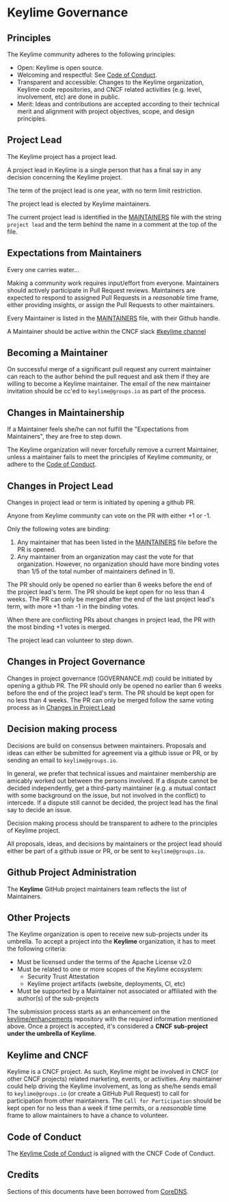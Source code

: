 # Keylime Governance

## Principles

The Keylime community adheres to the following principles:

- Open: Keylime is open source.
- Welcoming and respectful: See [Code of Conduct](CODE_OF_CONDUCT.md).
- Transparent and accessible: Changes to the Keylime organization, Keylime code repositories, and CNCF related activities (e.g. level, involvement, etc) are done in public.
- Merit: Ideas and contributions are accepted according to their technical merit and alignment with
  project objectives, scope, and design principles.


## Project Lead

The Keylime project has a project lead.

A project lead in Keylime is a single person that has a final say in any decision
concerning the Keylime project.

The term of the project lead is one year, with no term limit restriction.

The project lead is elected by Keylime maintainers.

The current project lead is identified in the [MAINTAINERS](MAINTAINERS.md) file with the string
`project lead` and the term behind the name in a comment at the top of the file.

## Expectations from Maintainers

Every one carries water...

Making a community work requires input/effort from everyone. Maintainers should actively
participate in Pull Request reviews. Maintainers are expected to respond to assigned Pull Requests
in a *reasonable* time frame, either providing insights, or assign the Pull Requests to other
maintainers.

Every Maintainer is listed in the [MAINTAINERS](MAINTAINERS.md) file, with their
Github handle.

A Maintainer should be active within the CNCF slack [#keylime
channel](https://cloud-native.slack.com/archives/C01ARE2QUTZ)

## Becoming a Maintainer

On successful merge of a significant pull request any current maintainer can reach
to the author behind the pull request and ask them if they are willing to become a Keylime
maintainer. The email of the new maintainer invitation should be cc'ed to `keylime@groups.io`
as part of the process.

## Changes in Maintainership

If a Maintainer feels she/he can not fulfill the "Expectations from Maintainers", they are free to
step down.

The Keylime organization will never forcefully remove a current Maintainer, unless a maintainer
fails to meet the principles of Keylime community,
or adhere to the [Code of Conduct](CODE_OF_CONDUCT.md).

## Changes in Project Lead

Changes in project lead or term is initiated by opening a github PR.

Anyone from Keylime community can vote on the PR with either +1 or -1.

Only the following votes are binding:
1) Any maintainer that has been listed in the [MAINTAINERS](MAINTAINERS.md) file before the PR is opened.
2) Any maintainer from an organization may cast the vote for that organization. However, no organization
should have more binding votes than 1/5 of the total number of maintainers defined in 1).

The PR should only be opened no earlier than 6 weeks before the end of the project lead's term.
The PR should be kept open for no less than 4 weeks. The PR can only be merged after the end of the
last project lead's term, with more +1 than -1 in the binding votes.

When there are conflicting PRs about changes in project lead, the PR with the most binding +1 votes is merged.

The project lead can volunteer to step down.

## Changes in Project Governance

Changes in project governance (GOVERNANCE.md) could be initiated by opening a github PR.
The PR should only be opened no earlier than 6 weeks before the end of the project lead's term.
The PR should be kept open for no less than 4 weeks. The PR can only be merged follow the same
voting process as in [Changes in Project Lead](#Changes_in_Project_Lead)

## Decision making process

Decisions are build on consensus between maintainers.
Proposals and ideas can either be submitted for agreement via a github issue or PR,
or by sending an email to `keylime@groups.io`.

In general, we prefer that technical issues and maintainer membership are amicably worked out between the persons involved.
If a dispute cannot be decided independently, get a third-party maintainer (e.g. a mutual contact with some background on the issue, but not involved in the conflict) to intercede.
If a dispute still cannot be decided, the project lead has the final say to
decide an issue.

Decision making process should be transparent to adhere to the principles of
Keylime project.

All proposals, ideas, and decisions by maintainers or the project lead
should either be part of a github issue or PR, or be sent to `keylime@groups.io`.

## Github Project Administration

The __Keylime__ GitHub project maintainers team reflects the list of Maintainers.

## Other Projects

The Keylime organization is open to receive new sub-projects under its umbrella.
To accept a project into the __Keylime__ organization, it has to meet the
following criteria:

- Must be licensed under the terms of the Apache License v2.0
- Must be related to one or more scopes of the Keylime ecosystem:
  - Security Trust Attestation
  - Keylime project artifacts (website, deployments, CI, etc)
- Must be supported by a Maintainer not associated or affiliated with the author(s) of the sub-projects

The submission process starts as an enhancement on the
[keylime/enhancements](https://github.com/keylime/enhancements) repository with the
required information mentioned above. Once a project is accepted, it's
considered a __CNCF sub-project under the umbrella of Keylime__.

## Keylime and CNCF

Keylime is a CNCF project. As such, Keylime might be involved in CNCF (or other CNCF projects) related
marketing, events, or activities. Any maintainer could help driving the Keylime involvement, as long as
she/he sends email to `keylime@groups.io` (or create a GitHub Pull Request) to call for participation
from other maintainers. The `Call for Participation` should be kept open for no less than a week if time
permits, or a _reasonable_ time frame to allow maintainers to have a chance to volunteer.

## Code of Conduct

The [Keylime Code of Conduct](CODE_OF_CONDUCT.md) is aligned with the CNCF Code of Conduct.

## Credits

Sections of this documents have been borrowed from [CoreDNS](https://github.com/coredns/coredns/blob/master/GOVERNANCE.md).
